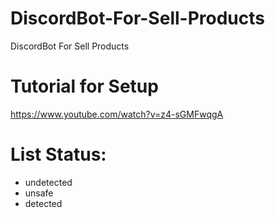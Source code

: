 # DiscordBot-For-Sell-Products
DiscordBot For Sell Products

# Tutorial for Setup 
https://www.youtube.com/watch?v=z4-sGMFwqgA

# List Status:
 - undetected
 - unsafe
 - detected
